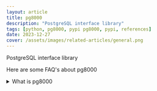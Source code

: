 ```yaml
---
layout: article
title: pg8000
description: "PostgreSQL interface library"
tags: [python, pg8000, pypi pg8000, pypi, references]
date: 2023-12-27
cover: /assets/images/related-articles/general.png
---
```


PostgreSQL interface library

Here are some FAQ's about pg8000
<details>
<summary>What is pg8000</summary>
PostgreSQL interface library
</details>

